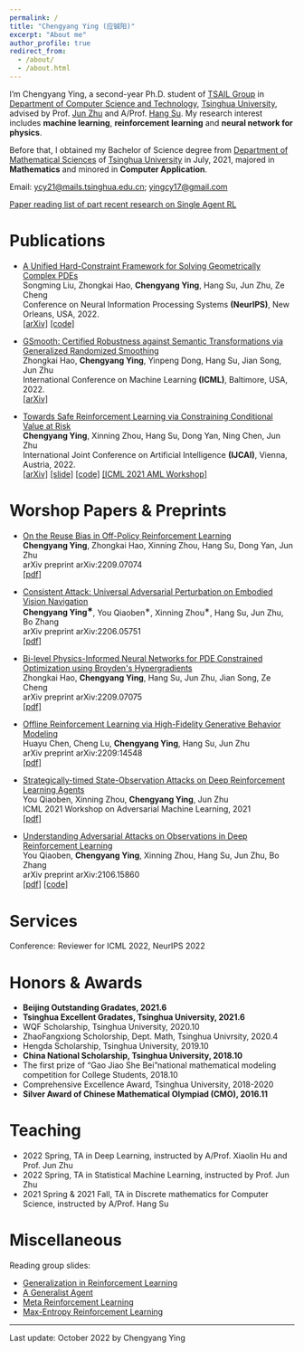 ```yaml
---
permalink: /
title: "Chengyang Ying (应铖阳)"
excerpt: "About me"
author_profile: true
redirect_from: 
  - /about/
  - /about.html
---
```


I’m Chengyang Ying, a second-year Ph.D. student of [TSAIL Group](https://ml.cs.tsinghua.edu.cn/index.html) in [Department of Computer Science and Technology](https://www.cs.tsinghua.edu.cn/), [Tsinghua University](https://www.tsinghua.edu.cn/), advised by Prof. [Jun Zhu](https://ml.cs.tsinghua.edu.cn/~jun/index.shtml) and A/Prof. [Hang Su](https://www.suhangss.me/). My research interest includes **machine learning**, **reinforcement learning** and **neural network for physics**. 

Before that, I obtained my Bachelor of Science degree from [Department of Mathematical Sciences](https://math.tsinghua.edu.cn/) of [Tsinghua University](https://www.tsinghua.edu.cn/) in July, 2021, majored in **Mathematics** and minored in **Computer Application**.

Email: ycy21@mails.tsinghua.edu.cn; yingcy17@gmail.com

[Paper reading list of part recent research on Single Agent RL](https://github.com/yingchengyang/Reinforcement-Learning-Papers)

Publications
======
* [A Unified Hard-Constraint Framework for Solving Geometrically Complex PDEs](https://openreview.net/pdf?id=GNt5ntEGjD3) <br>
Songming Liu, Zhongkai Hao, **Chengyang Ying**, Hang Su, Jun Zhu, Ze Cheng <br>
Conference on Neural Information Processing Systems **(NeurIPS)**, New Orleans, USA, 2022. <br>
[\[arXiv\]](https://arxiv.org/pdf/2210.03526.pdf) [\[code\]](https://github.com/csuastt/hardconstraint)

* [GSmooth: Certified Robustness against Semantic Transformations via Generalized Randomized Smoothing](https://proceedings.mlr.press/v162/hao22c/hao22c.pdf) <br>
Zhongkai Hao, **Chengyang Ying**, Yinpeng Dong, Hang Su, Jian Song, Jun Zhu <br>
International Conference on Machine Learning **(ICML)**, Baltimore, USA, 2022. <br>
[\[arXiv\]](https://arxiv.org/pdf/2206.04310.pdf)

* [Towards Safe Reinforcement Learning via Constraining Conditional Value at Risk](https://www.ijcai.org/proceedings/2022/0510.pdf) <br>
**Chengyang Ying**, Xinning Zhou, Hang Su, Dong Yan, Ning Chen, Jun Zhu <br>
International Joint Conference on Artificial Intelligence **(IJCAI)**, Vienna, Austria, 2022. <br>
[\[arXiv\]](https://arxiv.org/pdf/2206.04436.pdf) [\[slide\]](https://ml.cs.tsinghua.edu.cn/~chengyang/1_CVaR_safe_RL/CVaR_Safe_RL.pdf) [\[code\]](https://github.com/yingchengyang/CPPO) [\[ICML 2021 AML Workshop\]](https://openreview.net/pdf?id=igA6MDRISO1)


Worshop Papers & Preprints
======
* [On the Reuse Bias in Off-Policy Reinforcement Learning](https://arxiv.org/abs/2209.07074) <br>
**Chengyang Ying**, Zhongkai Hao, Xinning Zhou, Hang Su, Dong Yan, Jun Zhu <br>
arXiv preprint arXiv:2209.07074 <br>
[\[pdf\]](https://arxiv.org/pdf/2209.07074.pdf)

* [Consistent Attack: Universal Adversarial Perturbation on Embodied Vision Navigation](https://arxiv.org/abs/2206.05751) <br>
**Chengyang Ying<sup>&lowast;</sup>**, You Qiaoben<sup>&lowast;</sup>, Xinning Zhou<sup>&lowast;</sup>, Hang Su, Jun Zhu, Bo Zhang <br>
arXiv preprint arXiv:2206.05751 <br>
[\[pdf\]](https://arxiv.org/pdf/2206.05751.pdf)

* [Bi-level Physics-Informed Neural Networks for PDE Constrained Optimization using Broyden's Hypergradients](https://arxiv.org/abs/2209.07075) <br>
Zhongkai Hao, **Chengyang Ying**, Hang Su, Jun Zhu, Jian Song, Ze Cheng <br>
arXiv preprint arXiv:2209.07075 <br>
[\[pdf\]](https://arxiv.org/pdf/2209.07075.pdf)

* [Offline Reinforcement Learning via High-Fidelity Generative Behavior Modeling](https://arxiv.org/abs/2209.14548) <br>
Huayu Chen, Cheng Lu, **Chengyang Ying**, Hang Su, Jun Zhu <br>
arXiv preprint arXiv:2209:14548 <br>
[\[pdf\]](https://arxiv.org/pdf/2209.14548.pdf)

* [Strategically-timed State-Observation Attacks on Deep Reinforcement Learning Agents](https://openreview.net/forum?id=FSD_8Sglf_u) <br>
You Qiaoben, Xinning Zhou, **Chengyang Ying**, Jun Zhu <br>
ICML 2021 Workshop on Adversarial Machine Learning, 2021 <br>
[\[pdf\]](https://openreview.net/pdf?id=FSD_8Sglf_u)

<!-- * [Towards Safe Reinforcement Learning via Constraining Conditional Value at Risk](https://openreview.net/forum?id=igA6MDRISO1) <br>
**Chengyang Ying**, Xinning Zhou, Dong Yan, Jun Zhu <br>
ICML 2021 Workshop on Adversarial Machine Learning, 2021 <br>
[\[pdf\]](https://openreview.net/pdf?id=igA6MDRISO1) -->

* [Understanding Adversarial Attacks on Observations in Deep Reinforcement Learning](https://arxiv.org/abs/2106.15860v2) <br>
You Qiaoben, **Chengyang Ying**, Xinning Zhou, Hang Su, Jun Zhu, Bo Zhang <br>
arXiv preprint arXiv:2106.15860 <br>
[\[pdf\]](https://arxiv.org/pdf/2106.15860.pdf) [\[code\]](https://github.com/yingchengyang/Two-Stage-Attack)

<!-- Manuscripts
======
* Analysis of Alignment Phenomenon in Simple Teacher-student Networks with Finite Width <br>
Hanlin Zhu, **Chengyang Ying**, Song Zuo <br>
\[[pdf](https://openreview.net/pdf?id=e3bhF_p0T7c)\]

Projects
======
* We (Zhongkai Hao, Chengyang Ying, Zhengyi Wang) automatically crawl and classify articles about NN4Phys.<br>
\[[link](https://ml.cs.tsinghua.edu.cn/~zhongkai/papers/ml4phys_paperlist.txt)\] -->

Services
======
Conference: Reviewer for ICML 2022, NeurIPS 2022

<!-- Others: Reviewer for Adversarial Machine Larning workshop@ICML 2021 & AAAI 2022 -->

Honors & Awards
======
* **Beijing Outstanding Gradates, 2021.6** 
* **Tsinghua Excellent Gradates, Tsinghua University, 2021.6**
* WQF Scholarship, Tsinghua University, 2020.10
* ZhaoFangxiong Scholorship, Dept. Math, Tsinghua Univrsity, 2020.4
* Hengda Scholarship, Tsinghua University, 2019.10
* **China National Scholarship, Tsinghua University, 2018.10**
* The first prize of “Gao Jiao She Bei”national mathematical modeling competition for College Students, 2018.10
* Comprehensive Excellence Award, Tsinghua University, 2018-2020
* **Silver Award of Chinese Mathematical Olympiad (CMO), 2016.11**

Teaching
======
* 2022 Spring, TA in Deep Learning, instructed by A/Prof. Xiaolin Hu and Prof. Jun Zhu
* 2022 Spring, TA in Statistical Machine Learning, instructed by Prof. Jun Zhu
* 2021 Spring & 2021 Fall, TA in Discrete mathematics for Computer Science, instructed by A/Prof. Hang Su
<!-- * 2021 Fall, TA in Discrete mathematics for Computer Science, instructed by A/Prof. Hang Su -->

Miscellaneous
======
Reading group slides:
* [Generalization in Reinforcement Learning](https://ml.cs.tsinghua.edu.cn/~chengyang/reading_meeting/Reading_Meeting_20220607.pdf)
* [A Generalist Agent](https://ml.cs.tsinghua.edu.cn/~chengyang/reading_meeting/Reading_Meeting_20220607.pdf)
* [Meta Reinforcement Learning](https://ml.cs.tsinghua.edu.cn/~chengyang/reading_meeting/Reading_Meeting_20220311.pdf)
* [Max-Entropy Reinforcement Learning](https://ml.cs.tsinghua.edu.cn/~chengyang/reading_meeting/Reading_Meeting_20221111.pdf)
 
***
Last update: October 2022 by Chengyang Ying
